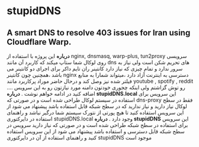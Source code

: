 # stupidDNS
A smart DNS to resolve 403 issues for Iran using Cloudflare Warp.
---
**درباره**
	این پروژه با استفاده از nginx, dnsmasq, warp-plus, tun2proxy سرویسی روی لوکال شما ستاپ میکند که کاربرد آن مانند dns های تحریم شکن است ولی نیاز به سرور ندارد و تمام چیزی که نیاز دارد کانتینر ران تایم داکر برای اجرای دو کانتینر می باشد ،همچنین چون کانتینر nginx دسترسی به اینترنت آزاد دارد ،میتواند شمارا به منابع فیلتر شده نیز وصل کند و درحال حاضر موراد پرکاربرد مانند youtube , spotify , reddit .... رو توش گزاشتم ولی اینکه چجوری خودتون دامنه مورد نیازتون رو به این سرویس اضافه کنید در ادامه خواهم نوشت .
**درباره stupidDNS.local**
	این سرویس برای استفاده در سیستم لوکال طراحی شده است و در صورتی که dns-proxy فقط در سطح لوکال نیاز دارید و نیاز ندارید که در سطح شبکه قابل استفاده باشد پیشنهاد می شود از این سرویس استفاده کنید تا هیچ پورتی از نتورک سیستم شما درگیر نباشد و راهنمای استفاده در دایرکتوری  stupidDNS.local وجود دارد .
**درباره stupidDNS**
	این سرویس برای استفاده در سطح شبکه طراحی شده است و در صورتی که نیاز دارید سرویس در سطح شبکه قابل دسترسی و استفاده باشد پیشنهاد می شود از این سرویس استفاده کنید و راهنمای استفاده از آن در دایرکتوری stupidDNS موجود است
